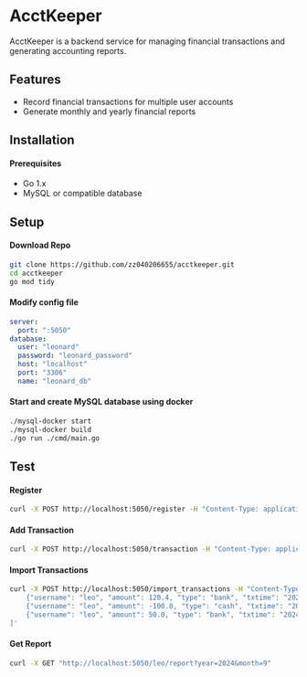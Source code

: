 # AcctKeeper

AcctKeeper is a backend service for managing financial transactions and generating accounting reports.

## Features
- Record financial transactions for multiple user accounts
- Generate monthly and yearly financial reports

## Installation

#### Prerequisites
- Go 1.x
- MySQL or compatible database

## Setup

#### Download Repo
```bash
git clone https://github.com/zz040206655/acctkeeper.git
cd acctkeeper
go mod tidy
```
#### Modify config file
```yaml
server:
  port: ":5050"
database:
  user: "leonard"
  password: "leonard_password"
  host: "localhost"
  port: "3306"
  name: "leonard_db"
```
#### Start and create MySQL database using docker
```bash
./mysql-docker start
./mysql-docker build
./go run ./cmd/main.go
```

## Test

#### Register
```bash
curl -X POST http://localhost:5050/register -H "Content-Type: application/json" -d '{"username": "leo"}'
```
#### Add Transaction
```bash
curl -X POST http://localhost:5050/transaction -H "Content-Type: application/json" -d '{"username": "leo", "amount": 22.22, "type": "bank", "txtime": "2024-09-15T12:00:00Z"}'
```
#### Import Transactions
```bash
curl -X POST http://localhost:5050/import_transactions -H "Content-Type: application/json" -d '[
    {"username": "leo", "amount": 120.4, "type": "bank", "txtime": "2024-09-15T12:00:00Z"},
    {"username": "leo", "amount": -100.0, "type": "cash", "txtime": "2024-09-15T12:02:00Z"},
    {"username": "leo", "amount": 50.0, "type": "bank", "txtime": "2024-09-15T12:00:00Z"}
]'
```
#### Get Report
```bash
curl -X GET "http://localhost:5050/leo/report?year=2024&month=9"
```
